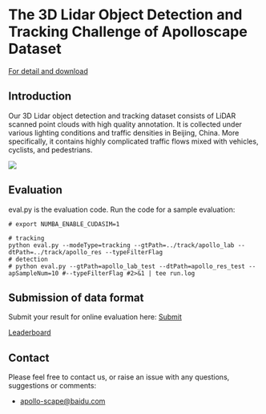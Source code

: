 # The 3D Lidar Object Detection and Tracking Challenge of Apolloscape Dataset
[For detail and download](http://apolloscape.auto/tracking.html)

## Introduction
Our 3D Lidar object detection and tracking dataset consists of LiDAR scanned point clouds with high quality annotation. It is collected under various lighting conditions and traffic densities in Beijing, China. More specifically, it contains highly complicated traffic flows mixed with vehicles, cyclists, and pedestrians.

![](../examples/3d-tracking.gif)



## Evaluation
eval.py is the evaluation code. Run the code for a sample evaluation:

```
# export NUMBA_ENABLE_CUDASIM=1

# tracking
python eval.py --modeType=tracking --gtPath=../track/apollo_lab --dtPath=../track/apollo_res --typeFilterFlag
# detection
# python eval.py --gtPath=apollo_lab_test --dtPath=apollo_res_test --apSampleNum=10 #--typeFilterFlag #2>&1 | tee run.log
```

## Submission of data format
Submit your result for online evaluation here: [Submit](http://apolloscape.auto/submit.html)

[Leaderboard](http://apolloscape.auto/leader_board.html)


## Contact
Please feel free to contact us, or raise an issue with any questions, suggestions or comments:
* apollo-scape@baidu.com
